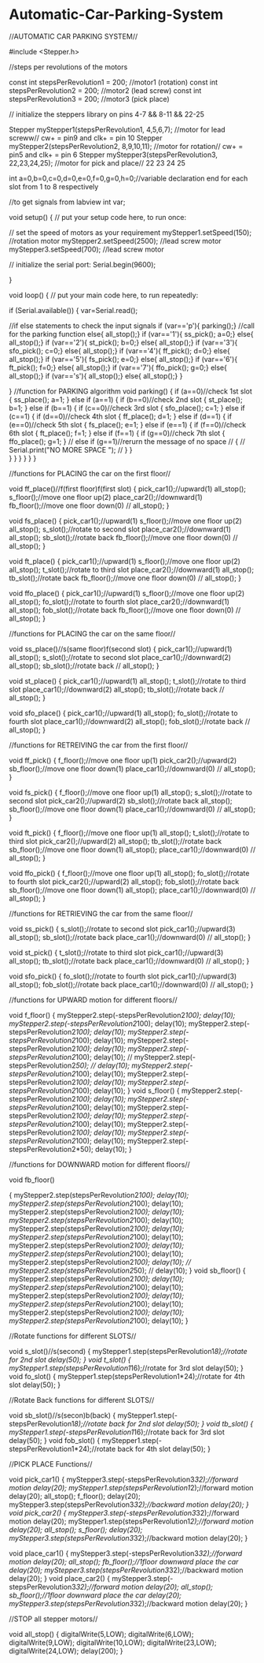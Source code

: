 # Automatic-Car-Parking-System

 //AUTOMATIC CAR PARKING SYSTEM//


#include <Stepper.h>


//steps per revolutions of the motors

const int stepsPerRevolution1 = 200; //motor1 (rotation)
const int stepsPerRevolution2 = 200; //motor2 (lead screw)
const int stepsPerRevolution3 = 200; //motor3 (pick place)


// initialize the steppers library on pins 4-7 && 8-11 && 22-25

Stepper myStepper1(stepsPerRevolution1, 4,5,6,7); //motor for lead screww// cw+ = pin9 and clk+ = pin 10
Stepper myStepper2(stepsPerRevolution2, 8,9,10,11);    //motor for rotation// cw+ = pin5 and clk+ = pin 6
Stepper myStepper3(stepsPerRevolution3, 22,23,24,25); //motor for pick and place// 22 23 24 25

int a=0,b=0,c=0,d=0,e=0,f=0,g=0,h=0;//variable declaration end for each slot from 1 to 8 respectively

//to get signals from labview 
int var;

void setup() {
   // put your setup code here, to run once:
   
   // set the speed of motors as your requirement
  myStepper1.setSpeed(150);   //rotation motor
  myStepper2.setSpeed(2500);   //lead screw motor
  myStepper3.setSpeed(700);   //lead screw motor

  // initialize the serial port:
  Serial.begin(9600);

}

void loop() {
   // put your main code here, to run repeatedly:

if (Serial.available())
{
  var=Serial.read();
  
//if else statements to check the input signals
if (var=='p'){
  parking();}    //call for the parking function
else{
  all_stop();}
if (var=='1'){
  ss_pick();
  a=0;}
else{
  all_stop();}
if (var=='2'){
  st_pick();
  b=0;}
else{
  all_stop();}
if (var=='3'){
  sfo_pick();
  c=0;}
else{
  all_stop();}
if (var=='4'){
  ff_pick();
  d=0;}
else{
  all_stop();}
if (var=='5'){
  fs_pick();
  e=0;}
else{
  all_stop();}
if (var=='6'){
  ft_pick();
  f=0;}
else{
  all_stop();}
if (var=='7'){
  ffo_pick();
  g=0;}
else{
  all_stop();}
if (var=='s'){
  all_stop();}
else{
  all_stop();}
}


}
//function for PARKING algorithm
void parking()
{
  if (a==0)//check 1st slot
  {
    ss_place();
    a=1;
  }
  else if (a==1)
  {
    if (b==0)//check 2nd slot
    {
      st_place();
      b=1;
    }
    else if (b==1)
    {
      if (c==0)//check 3rd slot
      {
        sfo_place();
        c=1;
      }
      else if (c==1)
      {
        if (d==0)//check 4th slot
        {
          ff_place();
          d=1;
        }
        else if (d==1)
        {
          if (e==0)//check 5th slot
          {
            fs_place();
            e=1;
          }
          else if (e==1)
          {
            if (f==0)//check 6th slot
            {
              ft_place();
              f=1;
            }
            else if (f==1)
            {
              if (g==0)//check 7th slot
              {
                ffo_place();
                g=1;
              }
//              else if (g==1)//rerurn the message of no space
//              {
//                 Serial.print("NO MORE SPACE <SORRY>");
//              }
            }       
          }
        }
      }
    }
  }
}



//functions for PLACING the car on the first floor//

void ff_place()//f(first floor)f(first slot)
{
  pick_car1();//upward(1)
  all_stop();
  s_floor();//move one floor up(2)
  place_car2();//downward(1)
  fb_floor();//move one floor down(0)
//  all_stop();
}

void fs_place()
{
  pick_car1();//upward(1)
  s_floor();//move one floor up(2)
  all_stop();
  s_slot();//rotate to second slot
  place_car2();//downward(1)
  all_stop();
  sb_slot();//rotate back
  fb_floor();//move one floor down(0)
//  all_stop();
}

void ft_place()
{
  pick_car1();//upward(1)
  s_floor();//move one floor up(2)
  all_stop();
  t_slot();//rotate to third slot
  place_car2();//downward(1)
  all_stop();
  tb_slot();//rotate back
  fb_floor();//move one floor down(0)
//  all_stop();
}

void ffo_place()
{
  pick_car1();//upward(1)
  s_floor();//move one floor up(2)
  all_stop();
  fo_slot();//rotate to fourth slot
  place_car2();//downward(1)
  all_stop();
  fob_slot();//rotate back
  fb_floor();//move one floor down(0)
//  all_stop();
}


//functions for PLACING the car on the same floor//

void ss_place()//s(same floor)f(second slot)
{
  pick_car1();//upward(1)
  all_stop();
  s_slot();//rotate to second slot
  place_car1();//downward(2)
  all_stop();
  sb_slot();//rotate back
//  all_stop();
}

void st_place()
{
  pick_car1();//upward(1)
  all_stop();
  t_slot();//rotate to third slot
  place_car1();//downward(2)
  all_stop();
  tb_slot();//rotate back
//  all_stop();
}

void sfo_place()
{
  pick_car1();//upward(1)
  all_stop();
  fo_slot();//rotate to fourth slot
  place_car1();//downward(2)
  all_stop();
  fob_slot();//rotate back
//  all_stop();
}


//functions for RETREIVING the car from the first floor//

void ff_pick()
{
  f_floor();//move one floor up(1)
  pick_car2();//upward(2)
  sb_floor();//move one floor down(1)
  place_car1();//downward(0)
//  all_stop();
}

void fs_pick()
{
  f_floor();//move one floor up(1)
  all_stop();
  s_slot();//rotate to second slot
  pick_car2();//upward(2)
  sb_slot();//rotate back
  all_stop();
  sb_floor();//move one floor down(1)
  place_car1();//downward(0)
//  all_stop();
}

void ft_pick()
{
  f_floor();//move one floor up(1)
  all_stop();
  t_slot();//rotate to third slot
  pick_car2();//upward(2)
  all_stop();
  tb_slot();//rotate back
  sb_floor();//move one floor down(1)
  all_stop();
  place_car1();//downward(0)
//  all_stop();
}

void ffo_pick()
{
  f_floor();//move one floor up(1)
  all_stop();
  fo_slot();//rotate to fourth slot
  pick_car2();//upward(2)
  all_stop();
  fob_slot();//rotate back
  sb_floor();//move one floor down(1)
  all_stop();
  place_car1();//downward(0)
//  all_stop();
}


//functions for RETRIEVING the car from the same floor//

void ss_pick()
{
  s_slot();//rotate to second slot
  pick_car1();//upward(3)
  all_stop();
  sb_slot();//rotate back
  place_car1();//downward(0)
//  all_stop();
}

void st_pick()
{
  t_slot();//rotate to third slot
  pick_car1();//upward(3)
  all_stop();
  tb_slot();//rotate back
  place_car1();//downward(0)
//  all_stop();
}

void sfo_pick()
{
  fo_slot();//rotate to fourth slot
  pick_car1();//upward(3)
  all_stop();
  fob_slot();//rotate back
  place_car1();//downward(0)
//  all_stop();
}


//functions for UPWARD motion for different floors//

void f_floor()
{
    myStepper2.step(-stepsPerRevolution2*100);
  delay(10);
  myStepper2.step(-stepsPerRevolution2*100);
  delay(10);
    myStepper2.step(-stepsPerRevolution2*100);
  delay(10);
    myStepper2.step(-stepsPerRevolution2*100);
  delay(10);
    myStepper2.step(-stepsPerRevolution2*100);
  delay(10);
    myStepper2.step(-stepsPerRevolution2*100);
  delay(10);
//      myStepper2.step(-stepsPerRevolution2*50);
//  delay(10);
      myStepper2.step(-stepsPerRevolution2*100);
  delay(10);
      myStepper2.step(-stepsPerRevolution2*100);
  delay(10);
      myStepper2.step(-stepsPerRevolution2*100);
  delay(10);
}
void s_floor()
{
      myStepper2.step(-stepsPerRevolution2*100);
  delay(10);
  myStepper2.step(-stepsPerRevolution2*100);
  delay(10);
    myStepper2.step(-stepsPerRevolution2*100);
  delay(10);
    myStepper2.step(-stepsPerRevolution2*100);
  delay(10);
    myStepper2.step(-stepsPerRevolution2*100);
  delay(10);
    myStepper2.step(-stepsPerRevolution2*100);
  delay(10);
      myStepper2.step(-stepsPerRevolution2*50);
  delay(10);
}


//functions for DOWNWARD motion for different floors//

void fb_floor()

{
      myStepper2.step(stepsPerRevolution2*100);
    delay(10);
    myStepper2.step(stepsPerRevolution2*100);
    delay(10);
      myStepper2.step(stepsPerRevolution2*100);
    delay(10);
      myStepper2.step(stepsPerRevolution2*100);
    delay(10);
      myStepper2.step(stepsPerRevolution2*100);
    delay(10);
        myStepper2.step(stepsPerRevolution2*100);
    delay(10);
        myStepper2.step(stepsPerRevolution2*100);
    delay(10);
          myStepper2.step(stepsPerRevolution2*100);
  delay(10);
          myStepper2.step(stepsPerRevolution2*100);
    delay(10);
//        myStepper2.step(stepsPerRevolution2*50);
//  delay(10);
}
void sb_floor()
{
     myStepper2.step(stepsPerRevolution2*100);
    delay(10);
    myStepper2.step(stepsPerRevolution2*100);
    delay(10);
      myStepper2.step(stepsPerRevolution2*100);
    delay(10);
      myStepper2.step(stepsPerRevolution2*100);
    delay(10);
      myStepper2.step(stepsPerRevolution2*100);
    delay(10);
        myStepper2.step(stepsPerRevolution2*100);
    delay(10);
}

//Rotate functions for different SLOTS//

void s_slot()//s(second)
{
  myStepper1.step(stepsPerRevolution1*8);//rotate for 2nd slot
  delay(50);
}
void t_slot()
{
  myStepper1.step(stepsPerRevolution1*16);//rotate for 3rd slot
  delay(50);
}
void fo_slot()
{
  myStepper1.step(stepsPerRevolution1*24);//rotate for 4th slot
  delay(50);
}

//Rotate Back functions for different SLOTS//

void sb_slot()//s(secon)b(back)
{
  myStepper1.step(-stepsPerRevolution1*8);//rotate back for 2nd slot
  delay(50);
}
void tb_slot()
{
  myStepper1.step(-stepsPerRevolution1*16);//rotate back for 3rd slot
  delay(50);
}
void fob_slot()
{
  myStepper1.step(-stepsPerRevolution1*24);//rotate back for 4th slot
  delay(50);
}


//PICK PLACE Functions//

void pick_car1()
{
  myStepper3.step(-stepsPerRevolution3*32);//forward motion
  delay(20);
    myStepper1.step(stepsPerRevolution1*2);//forward motion
  delay(20);
  all_stop();
  f_floor();
  delay(20);
  myStepper3.step(stepsPerRevolution3*32);//backward motion
  delay(20);
}
void pick_car2()
{
  myStepper3.step(-stepsPerRevolution3*32);//forward motion
  delay(20);
   myStepper1.step(stepsPerRevolution1*2);//forward motion
  delay(20);
  all_stop();
  s_floor();
  delay(20);
  myStepper3.step(stepsPerRevolution3*32);//backward motion
  delay(20);
}

void place_car1()
{
  myStepper3.step(-stepsPerRevolution3*32);//forward motion
  delay(20);
  all_stop();
  fb_floor();//1floor downward place the car
  delay(20);
  myStepper3.step(stepsPerRevolution3*32);//backward motion
  delay(20);
}
void place_car2()
{
  myStepper3.step(-stepsPerRevolution3*32);//forward motion
  delay(20);
  all_stop();
  sb_floor();//1floor downward place the car
  delay(20);
  myStepper3.step(stepsPerRevolution3*32);//backward motion
  delay(20);
}




//STOP all stepper motors//

void all_stop()
{
  digitalWrite(5,LOW);
  digitalWrite(6,LOW);
  digitalWrite(9,LOW);
  digitalWrite(10,LOW);
  digitalWrite(23,LOW);
  digitalWrite(24,LOW);
  delay(200);
}
